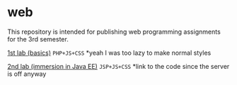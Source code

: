 # web
This repository is intended for publishing web programming assignments for the 3rd semester.

[1st lab (basics)](https://se.ifmo.ru/~s368231/lab1/index.html) `PHP+JS+CSS` *yeah I was too lazy to make normal styles 

[2nd lab (immersion in Java EE)](https://github.com/7Kseniya/web/tree/dev/web/src/lab2/demo) `JSP+JS+CSS` *link to the code since the server is off anyway
